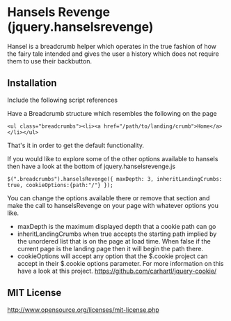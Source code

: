 ﻿# Hansels Revenge (jquery.hanselsrevenge)

Hansel is a breadcrumb helper which operates in the true fashion of how the fairy tale intended and gives the user a history which does not require them to use their backbutton.

## Installation

Include the following script references
	<script src="https://ajax.googleapis.com/ajax/libs/jquery/1.7.2/jquery.min.js" type="text/javascript"></script>
	<script src="jquery.cookie.js" type="text/javascript"></script>
	<!--[if lt IE 8]>
	<script type="text/javascript" src="json2.js"></script>
	<![endif]-->
	<script type="text/javascript" src="/path/to/jquery.hanselsrevenge.js"></script>


Have a Breadcrumb structure which resembles the following on the page
	
	<ul class="breadcrumbs"><li><a href="/path/to/landing/crumb">Home</a></li></ul>

That's it in order to get the default functionality.

If you would like to explore some of the other options available to hansels then have a look at the bottom of jquery.hanselsrevenge.js 

	$(".breadcrumbs").hanselsRevenge({ maxDepth: 3, inheritLandingCrumbs: true, cookieOptions:{path:"/"} }); 

You can change the options available there or remove that section and make the call to hanselsRevenge on your page with whatever options you like.

* maxDepth is the maximum displayed depth that a cookie path can go
* inheritLandingCrumbs when true accepts the starting path implied by the unordered list that is on the page at load time.	When false if the current page is the landing page then it will begin the path there.
* cookieOptions will accept any option that the $.cookie project can accept in their $.cookie options parameter.	For more information on this have a look at this project.	 https://github.com/carhartl/jquery-cookie/

## MIT License

http://www.opensource.org/licenses/mit-license.php

